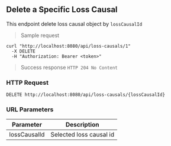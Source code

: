 ## Delete a Specific Loss Causal
This endpoint delete loss causal object by <code>lossCausalId</code>

> Sample request 

```shell
curl "http://localhost:8080/api/loss-causals/1"
  -X DELETE
  -H "Authorization: Bearer <token>"
```

> Success response <code>HTTP 204 No Content</code>

### HTTP Request

`DELETE http://localhost:8080/api/loss-causals/{lossCausalId}`

### URL Parameters

Parameter | Description
--------- | -----------
lossCausalId | Selected loss causal id